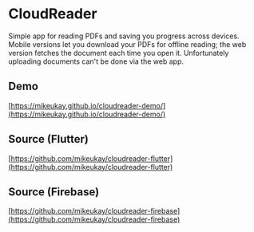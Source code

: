 # CloudReader

Simple app for reading PDFs and saving you progress across devices. Mobile versions let you download your PDFs for offline reading; the web version fetches the document each time you open it. Unfortunately uploading documents can't be done via the web app.

## Demo
[https://mikeukay.github.io/cloudreader-demo/](https://mikeukay.github.io/cloudreader-demo/)

## Source (Flutter)
[https://github.com/mikeukay/cloudreader-flutter](https://github.com/mikeukay/cloudreader-flutter)

## Source (Firebase)
[https://github.com/mikeukay/cloudreader-firebase](https://github.com/mikeukay/cloudreader-firebase)
